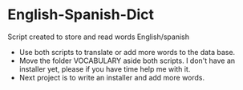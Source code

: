 # English-Spanish-Dict
Script created to store and read words English/spanish 

- Use both scripts to translate or add more words to the data base.
- Move the folder VOCABULARY aside both scripts. I don't have an installer yet, please if you have time help me with it.
- Next project is to write an installer and add more words.
